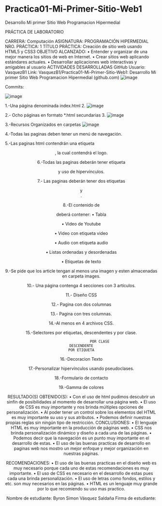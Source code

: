 # Practica01-Mi-Primer-Sitio-Web1
Desarrollo Mi primer Sitio Web Programacion Hipermedial

PRÁCTICA DE LABORATORIO 

CARRERA: Computación 	ASIGNATURA:  PROGRAMACIÓN HIPERMEDIAL
NRO. PRÁCTICA:	1	TÍTULO PRÁCTICA: Creación de sitio web usando HTML5 y CSS3
OBJETIVO ALCANZADO:
•	Entender y organizar de una mejor manera los sitios de web en Internet. 
•	Crear sitios web aplicando estándares actuales. 
•	Desarrollar aplicaciones web interactivas y amigables al usuario
ACTIVIDADES DESARROLLADAS
GitHub
Usuario: VasquezB1
Link: VasquezB1/Practica01-Mi-Primer-Sitio-Web1: Desarrollo Mi primer Sitio Web Programacion Hipermedial (github.com)
 ![image](https://user-images.githubusercontent.com/49033314/116833920-6cd59680-ab81-11eb-9509-69f084987341.png)
 
Commits:

![image](https://user-images.githubusercontent.com/49033314/116833923-70691d80-ab81-11eb-97d3-8da02a91da7d.png)

1.-Una página denominada index.html
2.
 ![image](https://user-images.githubusercontent.com/49033314/116833937-81b22a00-ab81-11eb-890a-fee5edda8ea0.png)

2.- Ocho páginas en formato *.html secundarias
3.
 ![image](https://user-images.githubusercontent.com/49033314/116833938-8545b100-ab81-11eb-9d0f-65f35b025124.png)

3.-Recursos Organizados en carpetas
 ![image](https://user-images.githubusercontent.com/49033314/116833941-87a80b00-ab81-11eb-967b-9782a8252122.png)

4.-Todas las paginas deben tener un menú de navegación.
 
 



5.-Las paginas html contendrán una etiqueta <header>, la cual contendrá el logo.
 
 
6.-Todas las paginas deberán tener etiqueta <footer> y uso de hipervínculos.
 
 
7.- Las paginas deberán tener dos etiquetas <section> <article> y <aside>.
 
 
8.-El contenido de <article> deberá contener:
•	Tabla



























•	Video de Youtube
 
 
•	Video con etiqueta video


















 
•	Audio con etiqueta audio
 
 
•	Listas ordenadas y desordenadas
 
 

•	Etiquetas de texto












9.-Se pide que los article tengan al menos una imagen y esten almacenadas en carpeta images.




10.- Una página contenga 4 secciones con 3 artículos.



















	


11.- Diseño CSS





12.- Pagina con dos columnas








13.- Pagina con tres columnas.

14.-Al menos en 4 archivos CSS.
 
15.-Selectores por etiquetas, descendentes y por clase.

 


                     POR CLASE                                                         DESCENDENTE                                                            POR ETIQUETA

16.-Decoracion Texto










	


17.-Personalizar hipervínculos usando pseudoclases.









18.-Formulario de contacto

19.-Gamma de colores
 
 


RESULTADO(S) OBTENIDO(S):
•	Con el uso de html pudimos descubrir un sinfín de posibilidades al momento de desarrollar una página web.
•	El uso de CSS es muy importante y nos brinda múltiples opciones de personalización.
•	Al poder tener un control sobre los elementos del HTML es muy importante su uso y sus atributos.
•	Podemos definir nuestras propias reglas sin ningún tipo de restricción.
CONCLUSIONES:
•	El lenguaje HTML es muy importante en la producción de páginas web.
•	CSS nos brinda personalización dinámico y diseño a cada una de las páginas.
•	Podemos decir que la navegación es un punto muy importante en el desarrollo de estas.
•	El uso de las buenas practicas de desarrollo en paginas web nos mostro un mejor enfoque y mejor organización en nuestras páginas.

RECOMENDACIONES:
•	El uso de las buenas practicas en el diseño web es muy necesario porque cada uno de estas recomendaciones es muy importante.
•	El uso de CSS es necesario en el desarrollo de estas pues cada una brinda personalización.
•	El uso de letras como fondos, estilos y etc. son muy necesarios en las páginas.
•	HTML es un lenguaje muy grande por lo que recomiendo su uso mas practico.

Nombre de estudiante: Byron Simon Vásquez Saldaña
Firma de estudiante: 




